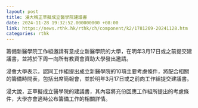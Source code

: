 ```yaml
---
layout: post
title: 浸大稱正草擬成立醫學院建議書
date: 2024-11-28 19:32:52.000000000 +08:00
link: https://news.rthk.hk/rthk/ch/component/k2/1781269-20241128.htm
categories: rthk
---
```


籌備新醫學院工作組邀請有意成立新醫學院的大學，在明年3月17日或之前提交建議書，並將於下周一向所有教資會資助大學發出邀請。

浸會大學表示，認同工作組提出成立新醫學院的10項主要考慮條件，將配合相關的籌備時間表，包括出席簡報會，並於明年3月17日或之前向工作組提交建議書。

浸大說，正草擬成立醫學院的建議書，其內容將充份回應工作組所提出的考慮條件，大學亦會適時公布籌備工作的相關詳情。
